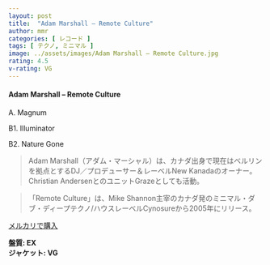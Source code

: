 ```yaml
---
layout: post
title:  "Adam Marshall – Remote Culture"
author: mmr
categories: [ レコード ]
tags: [ テクノ, ミニマル ]
image: ../assets/images/Adam Marshall – Remote Culture.jpg
rating: 4.5
v-rating: VG
---
```


#### Adam Marshall – Remote Culture

A. Magnum

B1. Illuminator

B2. Nature Gone

> Adam Marshall（アダム・マーシャル）は、カナダ出身で現在はベルリンを拠点とするDJ／プロデューサー＆レーベルNew Kanadaのオーナー。Christian AndersenとのユニットGrazeとしても活動。

> 「Remote Culture」は、Mike Shannon主宰のカナダ発のミニマル・ダブ・ディープテクノ/ハウスレーベルCynosureから2005年にリリース。

[メルカリで購入](https://jp.mercari.com/item/m22710623242)

<div class="mt-4 mb-4 d-flex align-items-center">
<strong class="mr-1">盤質: EX</strong>
</div>
<div class="mt-4 mb-4 d-flex align-items-center">
<strong class="mr-1">ジャケット: VG</strong>
</div>
